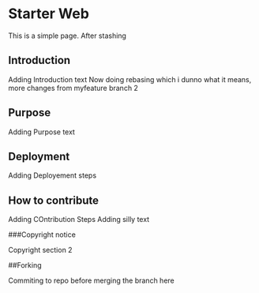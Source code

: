 # Starter Web

This is a simple page. After stashing

## Introduction

Adding Introduction text
Now doing rebasing which i dunno what it means, more changes from myfeature branch 2

## Purpose
Adding Purpose text

## Deployment
Adding Deployement steps

## How to contribute

Adding COntribution Steps
Adding silly text

###Copyright notice

Copyright section 2

##Forking

Commiting to repo before merging the branch here